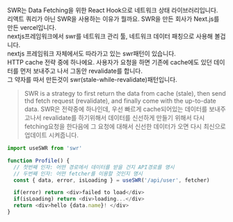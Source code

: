 SWR는 Data Fetching을 위한 React Hook으로 네트워크 상태 라이브러리입니다.<br>
리액트 쿼리가 아닌 SWR을 사용하는 이유가 뭘까요. SWR을 만든 회사가 Next.js를 만든 vercel입니다.<br>
nextjs프레임워크에서 swr를 네트워크 관리 툴, 네트워크 데이터 패칭으로 사용해 볼겁니다.<br>
nextjs 프레임워크 자체에서도 따라가고 있는 swr패턴이 있습니다.<br>
HTTP cache 전략 중에 하나에요. 사용자가 요청을 하면 기존에 cache에도 있던 데이터를 먼저 보내주고 나서 그동안 revalidate를 합니다.<br>
그 약자를 따서 만든것이 swr(stale-while-revalidate)패턴입니다.<br>
> SWR is a strategy to first return the data from cache (stale), then send thd fetch request (revalidate), and finally come with the up-to-date data.
> SWR은 전략중에 하나인데, 우선 빠르게 cache되어있는 데이터를 보내주고나서 revalidate를 하기위해서 데이터를 신선하게 만들기 위해서 다시 fetching요청을 한다음에 그 요청에 대해서 신선한 데이터가 오면 다시 최신으로 업데이트 시켜줍니다.

```javascript
import useSWR from 'swr'

function Profile() {
  // 첫번째 인자: 어떤 경로에서 데이터를 받을 건지 API경로를 명시
  // 두번째 인자: 어떤 fetcher를 이용할 것인지 명시
  const { data, error, isLoading } = useSWR('/api/user', fetcher)

  if(error) return <div>failed to load</div>
  if(isLoading) return <div>loading...</div>
  return <div>hello {data.name}! </div>
}
```
